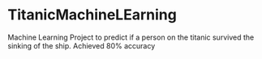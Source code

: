 # TitanicMachineLEarning
Machine Learning Project to predict if a person on the titanic survived the sinking of the ship. Achieved 80% accuracy
